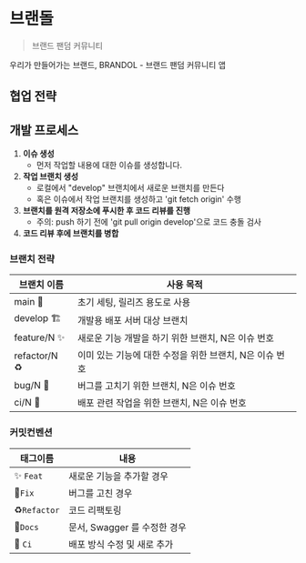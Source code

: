 # 브랜돌
> 브랜드 팬덤 커뮤니티
> 
우리가 만들어가는 브랜드, BRANDOL - 브랜드 팬덤 커뮤니티 앱


## 협업 전략

## 개발 프로세스
1. **이슈 생성**
    - 먼저 작업할 내용에 대한 이슈를 생성합니다.
2. **작업 브랜치 생성**
   - 로컬에서 "develop" 브랜치에서 새로운 브랜치를 만든다
   - 혹은 이슈에서 작업 브랜치를 생성하고 'git fetch origin' 수행
4. **브랜치를 원격 저장소에 푸시한 후 코드 리뷰를 진행**
    - 주의: push 하기 전에 'git pull origin develop'으로 코드 충돌 검사
6. **코드 리뷰 후에 브랜치를 병합** 

### 브랜치 전략

| 브랜치 이름                           | 사용 목적                                                             |
|----------------------------------|-------------------------------------------------------------------|
| main 👑                          | 초기 세팅, 릴리즈 용도로 사용                                                 |
| develop 🏗️                      | 개발용 배포 서버 대상 브랜치                                                  |
| feature/N ✨                      | 새로운 기능 개발을 하기 위한 브랜치, N은 이슈 번호                                    |
| refactor/N :recycle:             | 이미 있는 기능에 대한 수정을 위한 브랜치, N은 이슈 번호                                 |
| bug/N      :bug:                 | 버그를 고치기 위한 브랜치, N은 이슈 번호                                          |
| ci/N       :construction_worker: | 배포 관련 작업을 위한 브랜치, N은 이슈 번호                                        |

### 커밋컨벤션

| 태그이름                       | 내용                                          |
|----------------------------|---------------------------------------------|
| :sparkles: `Feat`          | 새로운 기능을 추가할 경우                              |
| :bug:`Fix `                | 버그를 고친 경우                                   |
| :recycle:`Refactor`        | 코드 리팩토링                                     |
| :memo:`Docs`	              | 문서, Swagger 를 수정한 경우                        |
| :construction_worker: `Ci` | 배포 방식 수정 및 새로 추가                            |
